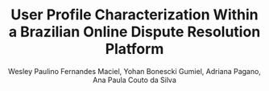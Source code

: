 ---
paperId: 8
author: Wesley Paulino Fernandes Maciel, Yohan Bonescki Gumiel, Adriana Pagano, Ana Paula Couto da Silva
publicationauthor: Fernandes Maciel, W. P. et al.
title: User Profile Characterization Within a Brazilian Online Dispute Resolution Platform
pdf: --
poster: 
alt: --
type: 
topic: 
subtopic: 
link: 
conference: naacl
year: 2022
tags: naacl-2022
location: Virtual
---